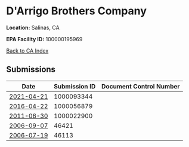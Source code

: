 # D'Arrigo Brothers Company

**Location:** Salinas, CA

**EPA Facility ID:** 100000195969

[Back to CA Index](../../index.md)

## Submissions

| Date | Submission ID | Document Control Number |
|------|--------------|-------------------------|
| [2021-04-21](submissions/1000093344.md) | 1000093344 |  |
| [2016-04-22](submissions/1000056879.md) | 1000056879 |  |
| [2011-06-30](submissions/1000022900.md) | 1000022900 |  |
| [2006-09-07](submissions/46421.md) | 46421 |  |
| [2006-07-19](submissions/46113.md) | 46113 |  |
